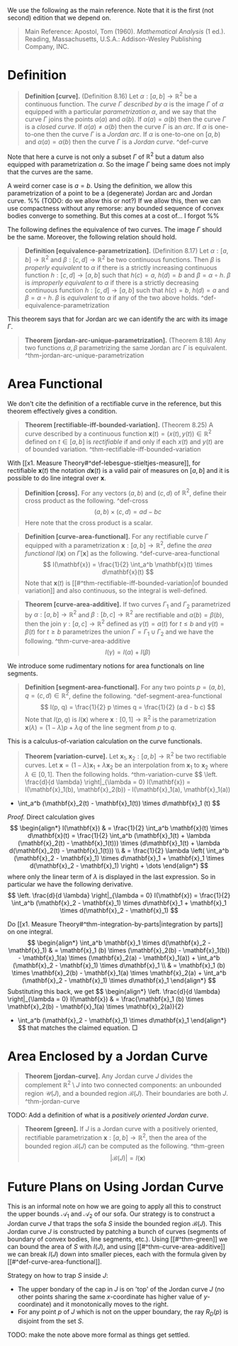 We use the following as the main reference. Note that it is the first (not second) edition that we depend on.

> Main Reference: 
> 	Apostol, Tom (1960). _Mathematical Analysis_ (1 ed.). Reading, Massachusetts, U.S.A.: Addison-Wesley Publishing Company, INC.

# Definition

> __Definition [curve].__ (Definition 8.16) Let $\alpha : [a, b] \to \mathbb{R}^2$ be a continuous function. The _curve $\Gamma$ described by $\alpha$_ is the image $\Gamma$ of $\alpha$ equipped with a particular _parametrization_ $\alpha$, and we say that the curve $\Gamma$ joins the points $\alpha(a)$ and $\alpha(b)$.
> If $\alpha(a)=\alpha(b)$ then the curve $\Gamma$ is a _closed curve_. If $\alpha(a) \neq \alpha(b)$ then the curve $\Gamma$ is an _arc_. If $\alpha$ is one-to-one then the curve $\Gamma$ is a _Jordan arc_. If $\alpha$ is one-to-one on $[a, b)$ and $\alpha(a) = \alpha(b)$ then the curve $\Gamma$ is a _Jordan curve_. ^def-curve

Note that here a curve is not only a subset $\Gamma$ of $\mathbb{R}^2$ but a datum also equipped with parametrization $\alpha$. So the image $\Gamma$ being same does not imply that the curves are the same. 

A weird corner case is $a=b$. Using the definition, we allow this parametrization of a point to be a (degenerate) Jordan arc and Jordan curve. 
%%
(TODO: do we allow this or not?)
If we allow this, then we can use compactness without any remorse: any bounded sequence of convex bodies converge to something. But this comes at a cost of... I forgot
%%

The following defines the equivalence of two curves. The image $\Gamma$ should be the same. Moreover, the following relation should hold.

> __Definition [equivalence-parametrization].__ (Definition 8.17) Let $\alpha : [a, b] \to \mathbb{R}^2$ and $\beta : [c, d] \to \mathbb{R}^2$ be two continuous functions. 
> Then $\beta$ is _properly equivalent_ to $\alpha$ if there is a strictly increasing continuous function $h : [c, d] \to [a, b]$ such that $h(c) = a$, $h(d) = b$ and $\beta = \alpha \circ h$.
> $\beta$ is _improperly equivalent_ to $\alpha$ if there is a strictly decreasing continuous function $h : [c, d] \to [a, b]$ such that $h(c) = b$, $h(d) = a$ and $\beta = \alpha \circ h$. 
> $\beta$ is _equivalent_ to $\alpha$ if any of the two above holds. ^def-equivalence-parametrization

This theorem says that for Jordan arc we can identify the arc with its image $\Gamma$.

> __Theorem [jordan-arc-unique-parametrization].__ (Theorem 8.18) Any two functions $\alpha, \beta$ parametrizing the same Jordan arc $\Gamma$ is equivalent. ^thm-jordan-arc-unique-parametrization

# Area Functional

We don't cite the definition of a rectifiable curve in the reference, but this theorem effectively gives a condition.

> __Theorem [rectifiable-iff-bounded-variation].__ (Theorem 8.25) A curve described by a continuous function $\mathbf{x}(t) = (x(t), y(t)) \in \mathbb{R}^2$ defined on $t \in [a, b]$ is _rectifiable_ if and only if each $x(t)$ and $y(t)$ are of bounded variation. ^thm-rectifiable-iff-bounded-variation

With [[x1. Measure Theory#^def-lebesgue-stieltjes-measure]], for rectifiable $\mathbf{x}(t)$ the notation $d\mathbf{x}(t)$ is a valid pair of measures on $[a, b]$ and it is possible to do line integral over $\mathbf{x}$.

> __Definition [cross].__ For any vectors $(a, b)$ and $(c, d)$ of $\mathbb{R}^2$, define their cross product as the following. ^def-cross
$$
(a, b) \times (c, d) = a d - b c
$$
> Here note that the cross product is a scalar.

> __Definition [curve-area-functional].__ For any rectifiable curve $\Gamma$ equipped with a parametrization $\mathbf{x} : [a, b] \to \mathbb{R}^2$, define the _area functional_ $I(\mathbf{x})$ on $\Gamma[\mathbf{x}]$ as the following. ^def-curve-area-functional
$$
I(\mathbf{x}) = \frac{1}{2} \int_a^b \mathbf{x}(t) \times d\mathbf{x}(t)
$$
> Note that $\mathbf{x}(t)$ is [[#^thm-rectifiable-iff-bounded-variation|of bounded variation]] and also continuous, so the integral is well-defined.

> __Theorem [curve-area-additive].__ If two curves $\Gamma_1$ and $\Gamma_2$ parametrized by $\alpha : [a, b] \to \mathbb{R}^2$ and $\beta : [b, c] \to \mathbb{R}^2$ are rectifiable and $\alpha(b) = \beta(b)$, then the join $\gamma : [a, c] \to \mathbb{R}^2$ defined as $\gamma(t) = \alpha(t)$ for $t \leq b$ and $\gamma(t) = \beta(t)$ for $t \geq b$ parametrizes the union $\Gamma = \Gamma_1 \cup \Gamma_2$ and we have the following. ^thm-curve-area-additive
$$
I(\gamma) = I(\alpha) + I(\beta)
$$

We introduce some rudimentary notions for area functionals on line segments.

> __Definition [segment-area-functional].__ For any two points $p = (a, b), q = (c, d) \in \mathbb{R}^2$, define the following. ^def-segment-area-functional
$$
I(p, q) = \frac{1}{2} p \times q = \frac{1}{2} (a d - b c)
$$
> Note that $I(p, q)$ is $I(\mathbf{x})$ where $\mathbf{x} : [0, 1] \to \mathbb{R}^2$ is the parametrization $\mathbf{x}(\lambda) = (1 - \lambda)p + \lambda q$ of the line segment from $p$ to $q$.

This is a calculus-of-variation calculation on the curve functionals.

> __Theorem [variation-curve].__ Let $\mathbf{x}_1, \mathbf{x}_2 : [a, b]\to\mathbb{R}^2$ be two rectifiable curves. Let $\mathbf{x} = (1 - \lambda) \mathbf{x}_1 + \lambda \mathbf{x}_2$ be an interpolation from $\mathbf{x}_1$ to $\mathbf{x}_2$ where $\lambda \in [0, 1]$. Then the following holds. ^thm-variation-curve
$$
\left. \frac{d}{d \lambda} \right|_{\lambda = 0} I(\mathbf{x}) = I(\mathbf{x}_1(b), \mathbf{x}_2(b)) - I(\mathbf{x}_1(a), \mathbf{x}_1(a))
+ \int_a^b (\mathbf{x}_2(t) - \mathbf{x}_1(t)) \times d\mathbf{x}_1 (t)
$$

_Proof._ Direct calculation gives
$$
\begin{align*}
I(\mathbf{x}) & = \frac{1}{2} \int_a^b \mathbf{x}(t) \times d\mathbf{x}(t) 
= \frac{1}{2} \int_a^b (\mathbf{x}_1(t) + \lambda (\mathbf{x}_2(t) - \mathbf{x}_1(t))) \times (d\mathbf{x}_1(t) + \lambda d(\mathbf{x}_2(t) - \mathbf{x}_1(t))) \\
& = \frac{1}{2} \lambda \left( \int_a^b (\mathbf{x}_2 - \mathbf{x}_1) \times d\mathbf{x}_1 + \mathbf{x}_1 \times d(\mathbf{x}_2 - \mathbf{x}_1) \right) + \dots
\end{align*}
$$
where only the linear term of $\lambda$ is displayed in the last expression. So in particular we have the following derivative.
$$
\left. \frac{d}{d \lambda} \right|_{\lambda = 0} I(\mathbf{x}) = \frac{1}{2} \int_a^b  (\mathbf{x}_2 - \mathbf{x}_1) \times d\mathbf{x}_1 + \mathbf{x}_1 \times d(\mathbf{x}_2 - \mathbf{x}_1)
$$

Do [[x1. Measure Theory#^thm-integration-by-parts|integration by parts]] on one integral.
$$
\begin{align*}
\int_a^b \mathbf{x}_1 \times d(\mathbf{x}_2 - \mathbf{x}_1) & = 
 \mathbf{x}_1 (b) \times (\mathbf{x}_2(b) - \mathbf{x}_1(b)) - \mathbf{x}_1(a) \times (\mathbf{x}_2(a) - \mathbf{x}_1(a)) + \int_a^b (\mathbf{x}_2 - \mathbf{x}_1) \times d\mathbf{x}_1 \\
 & = \mathbf{x}_1 (b) \times \mathbf{x}_2(b) - \mathbf{x}_1(a) \times \mathbf{x}_2(a) + \int_a^b (\mathbf{x}_2 - \mathbf{x}_1) \times d\mathbf{x}_1
\end{align*}
$$
Substituting this back, we get 
$$
\begin{align*}
\left. \frac{d}{d \lambda} \right|_{\lambda = 0} I(\mathbf{x}) & = \frac{\mathbf{x}_1 (b) \times \mathbf{x}_2(b) - \mathbf{x}_1(a) \times \mathbf{x}_2(a)}{2} 
 + \int_a^b (\mathbf{x}_2 - \mathbf{x}_1) \times d\mathbf{x}_1
\end{align*}
$$
that matches the claimed equation. □

# Area Enclosed by a Jordan Curve

> __Theorem [jordan-curve].__ Any Jordan curve $J$ divides the complement $\mathbb{R}^2 \setminus J$ into two connected components: an unbounded region $\mathcal{U}(J)$, and a bounded region $\mathcal{B}(J)$. Their boundaries are both $J$. ^thm-jordan-curve

TODO: Add a definition of what is a _positively oriented Jordan curve_.

> __Theorem [green].__ If $J$ is a Jordan curve with a positively oriented, rectifiable parametrization $\mathbf{x} : [a, b] \to \mathbb{R}^2$, then the area of the bounded region $\mathcal{B}(J)$ can be computed as the following. ^thm-green
$$
\left| \mathcal{B}(J) \right| = I(\mathbf{x})
$$

# Future Plans on Using Jordan Curve

This is an informal note on how we are going to apply all this to construct the upper bounds $\mathcal{A}_1$ and $\mathcal{A}_2$ of our sofa. Our strategy is to construct a Jordan curve $J$ that traps the sofa $S$ inside the bounded region $\mathcal{B}(J)$. This Jordan curve $J$ is constructed by patching a bunch of curves (segments of boundary of convex bodies, line segments, etc.). Using [[#^thm-green]] we can bound the area of $S$ with $I(J)$, and using [[#^thm-curve-area-additive]] we can break $I(J)$ down into smaller pieces, each with the formula given by [[#^def-curve-area-functional]].

Strategy on how to trap $S$ inside $J$:
- The upper bondary of the cap in $J$ is on 'top' of the Jordan curve $J$ (no other points sharing the same $x$-coordinate has higher value of $y$-coordinate) and it monotonically moves to the right.
- For any point $p$ of $J$ which is not on the upper boundary, the ray $R_D(p)$ is disjoint from the set $S$.

TODO: make the note above more formal as things get settled.
